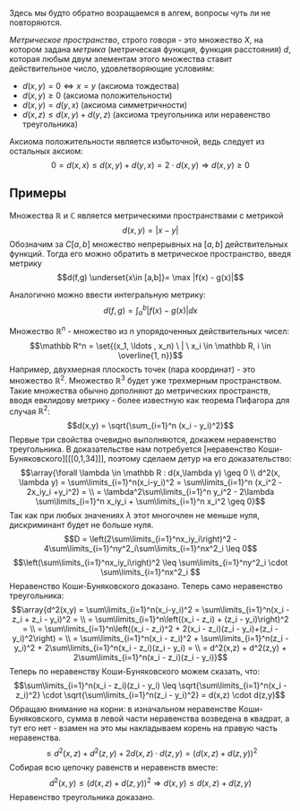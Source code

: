 Здесь мы будто обратно возращаемся в алгем, вопросы чуть ли не повторяются.

*Метрическое пространство*, строго говоря - это множество $X$, на котором задана *метрика* (метрическая функция, функция расстояния) $d$, которая любым двум элементам этого множества ставит действительное число, удовлетворяющие условиям:
- $d(x,y) = 0 \Leftrightarrow x = y$ (аксиома тождества)
- $d(x,y) \geq 0$ (аксиома положительности)
- $d(x,y) = d(y,x)$ (аксиома симметричности)
- $d(x,z) \leq d(x,y) + d(y,z)$ (аксиома треугольника или неравенство треугольника)

Аксиома положительности является избыточной, ведь следует из остальных аксиом:
$$0 = d(x,x) \leq d(x,y) + d(y,x) = 2 \cdot d(x,y) \Rightarrow d(x,y) \geq 0$$
## Примеры
Множества $\mathbb R$ и $\mathbb C$ является метрическими пространствами с метрикой
$$d(x,y) = |x - y|$$
Обозначим за $C[a,b]$ множество непрерывных на $[a,b]$ действительных функций. Тогда его можно обратить в метрическое пространство, введя метрику
$$d(f,g) \underset{x\in [a,b]}= \max |f(x) - g(x)|$$

Аналогично можно ввести интегральную метрику:
$$d(f,g) = \int_a^b |f(x) - g(x)| \dd x$$

Множество $\mathbb R^n$ - множество из $n$ упорядоченных действительных чисел:
$$\mathbb R^n = \set{(x_1, \ldots , x_n) \ | \ x_i \in \mathbb R, i \in \overline{1, n}}$$
Например, двухмерная плоскость точек (пара координат) - это множество $\mathbb R^2$. Множество $\mathbb R^3$ будет уже трехмерным пространством. Такие множества обычно дополняют до метрических пространств, вводя евклидову метрику - более известную как теорема Пифагора для случая $\mathbb R^2$:
$$d(x,y) = \sqrt{\sum_{i=1}^n (x_i - y_i)^2}$$
Первые три свойства очевидно выполняются, докажем неравенство треугольника. В доказательстве нам потребуется [неравенство Коши-Буняковского][[[0,1,34]]], поэтому сделаем детур на его доказательство:
$$\array{\forall \lambda \in \mathbb R : d(x,\lambda y) \geq 0 \\ d^2(x, \lambda y) = \sum\limits_{i=1}^n(x_i-y_i)^2 = \sum\limits_{i=1}^n (x_i^2 - 2x_iy_i +y_i^2) = \\ = \lambda^2\sum\limits_{i=1}^n y_i^2 - 2\lambda \sum\limits_{i=1}^n x_iy_i + \sum\limits_{i=1}^n x_i^2 \geq 0}$$
Так как при любых значениях $\lambda$ этот многочлен не меньше нуля, дискриминант будет не больше нуля.
$$D = \left(2\sum\limits_{i=1}^nx_iy_i\right)^2 - 4\sum\limits_{i=1}^ny^2_i\sum\limits_{i=1}^nx^2_i \leq 0$$
$$\left(\sum\limits_{i=1}^nx_iy_i\right)^2 \leq \sum\limits_{i=1}^ny^2_i \cdot \sum\limits_{i=1}^nx^2_i $$
Неравенство Коши-Буняковского доказано. Теперь само неравенство треугольника:
$$\array{d^2(x,y) = \sum\limits_{i=1}^n(x_i-y_i)^2 = \sum\limits_{i=1}^n(x_i - z_i + z_i - y_i)^2 = \\ = \sum\limits_{i=1}^n\left((x_i - z_i) + (z_i - y_i)\right)^2 = \\ = \sum\limits_{i=1}^n\left((x_i - z_i)^2 + 2(x_i - z_i)(z_i - y_i)+(z_i - y_i)^2\right) = \\ = \sum\limits_{i=1}^n(x_i - z_i)^2 + \sum\limits_{i=1}^n(z_i - y_i)^2 + 2\sum\limits_{i=1}^n(x_i - z_i)(z_i - y_i) = \\ = d^2(x,z) + d^2(z,y) + 2\sum\limits_{i=1}^n(x_i - z_i)(z_i - y_i)}$$
Теперь по неравенству Коши-Буняковского можем сказать, что:
$$\sum\limits_{i=1}^n(x_i - z_i)(z_i - y_i) \leq \sqrt{\sum\limits_{i=1}^n(x_i - z_i)^2} \cdot \sqrt{\sum\limits_{i=1}^n(z_i - y_i)^2} = d(x,z) \cdot d(z,y)$$
Обращаю внимание на корни: в изначальном неравенстве Коши-Буняковского, сумма в левой части неравенства возведена в квадрат, а тут его нет - взамен на это мы накладываем корень на правую часть неравенства.
$$\leq d^2(x,z) + d^2(z,y) + 2d(x,z) \cdot d(z,y) = (d(x,z) + d(z,y))^2$$
Собирая всю цепочку равенств и неравенств вместе:
$$d^2(x,y) \leq (d(x,z) + d(z,y))^2 \Rightarrow d(x,y) \leq d(x,z) + d(z,y)$$
Неравенство треугольника доказано.